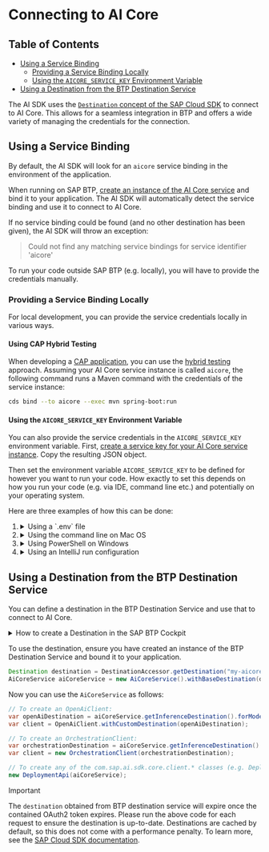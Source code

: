 # Connecting to AI Core

## Table of Contents

- [Using a Service Binding](#using-a-service-binding)
    - [Providing a Service Binding Locally](#providing-a-service-binding-locally)
    - [Using the `AICORE_SERVICE_KEY` Environment Variable](#using-the-aicore_service_key-environment-variable)
- [Using a Destination from the BTP Destination Service](#using-a-destination-from-the-btp-destination-service)
 

The AI SDK uses the [`Destination` concept of the SAP Cloud SDK](https://sap.github.io/cloud-sdk/docs/java/features/connectivity/destination-service) to connect to AI Core.
This allows for a seamless integration in BTP and offers a wide variety of managing the credentials for the connection.

## Using a Service Binding

By default, the AI SDK will look for an `aicore` service binding in the environment of the application.

When running on SAP BTP, [create an instance of the AI Core service](https://help.sap.com/docs/sap-ai-core/sap-ai-core-service-guide/create-service-instance) and bind it to your application.
The AI SDK will automatically detect the service binding and use it to connect to AI Core.

If no service binding could be found (and no other destination has been given), the AI SDK will throw an exception:

> Could not find any matching service bindings for service identifier 'aicore'

To run your code outside SAP BTP (e.g. locally), you will have to provide the credentials manually.

### Providing a Service Binding Locally

For local development, you can provide the service credentials locally in various ways.

#### Using CAP Hybrid Testing

When developing a [CAP application](https://cap.cloud.sap/docs/), you can use the [hybrid testing](https://cap.cloud.sap/docs/advanced/hybrid-testing#services-on-cloud-foundry) approach.
Assuming your AI Core service instance is called `aicore`, the following command runs a Maven command with the credentials of the service instance:

```bash
cds bind --to aicore --exec mvn spring-boot:run
```

#### Using the `AICORE_SERVICE_KEY` Environment Variable

You can also provide the service credentials in the `AICORE_SERVICE_KEY` environment variable.
First, [create a service key for your AI Core service instance](https://help.sap.com/docs/sap-ai-core/sap-ai-core-service-guide/create-service-key).
Copy the resulting JSON object.

Then set the environment variable `AICORE_SERVICE_KEY` to be defined for however you want to run your code.
How exactly to set this depends on how you run your code (e.g. via IDE, command line etc.) and potentially on your operating system.

Here are three examples of how this can be done:

1. <details>
    <summary>Using a `.env` file</summary>
   
    Create a `.env` file in the **working directory** from which you run your code.
    Add the following line:
   
    ```txt
    AICORE_SERVICE_KEY={ "clientid": "...", "clientsecret": "...", "url": "...", "serviceurls": { "AI_API_URL": "..." } }
    ```

    > [!IMPORTANT]
    > The value of `AICORE_SERVICE_KEY` must be a single line, so remove any line breaks from the service key JSON.

   </details>

2. <details> 
   <summary>Using the command line on Mac OS</summary>
   
    Run your code with the following command:
    
    ```bash
    export AICORE_SERVICE_KEY='{ "clientid": "...", "clientsecret": "...", "url": "...", "serviceurls": { "AI_API_URL": "..." } }'
    mvn ...
    ```

    </details>

3. <details> 
   <summary>Using PowerShell on Windows</summary>

   Run your code with the following command:

    ```shell
    $env:AICORE_SERVICE_KEY='{ "clientid": "...", "clientsecret": "...", "url": "...", "serviceurls": { "AI_API_URL": "..." } }'
    mvn ...
    ```

    </details>

4. <details>
    <summary>Using an IntelliJ run configuration</summary>
   
    In IntelliJ, go to `Run` > `Edit Configurations...` > `Environment variables`.
    Add a new environment variable with the name `AICORE_SERVICE_KEY` and paste the service key as value.
   
    For more information, see the [official IntelliJ documentation](https://www.jetbrains.com/help/idea/run-debug-configuration-application.html#configure-environment-variables). 
    
   </details>

## Using a Destination from the BTP Destination Service

You can define a destination in the BTP Destination Service and use that to connect to AI Core. 

<details>
<summary>How to create a Destination in the SAP BTP Cockpit</summary>

1. [Create a service key for your AI Core service instance](https://help.sap.com/docs/sap-ai-core/sap-ai-core-service-guide/create-service-key).

2. Create a new Destination in the SAP BTP Cockpit with the following properties:

  - **Name**: `my-aicore`
  - **Type**: `HTTP`
  - **URL**: `[serviceurls.AI_API_URL]`
  - **Proxy Type**: `Internet`
  - **Authentication**: `OAuth2ClientCredentials`
  - **Client ID**: `[clientid]`
  - **Client Secret**: `[clientsecret]`
  - **Token Service URL Type**: `Dedicated`
  - **Token Service URL**: `[url]`
  
    Fill in the values for URL, client ID, client secret, and token service URL from the service key JSON.

</details>

To use the destination, ensure you have created an instance of the BTP Destination Service and bound it to your application.

```java
Destination destination = DestinationAccessor.getDestination("my-aicore").asHttp();
AiCoreService aiCoreService = new AiCoreService().withBaseDestination(destination);
```

Now you can use the `AiCoreService` as follows:

```java
// To create an OpenAiClient:
var openAiDestination = aiCoreService.getInferenceDestination().forModel(OpenAiModel.TEXT_EMBEDDING_3_LARGE);
var client = OpenAiClient.withCustomDestination(openAiDestination);

// To create an OrchestrationClient:
var orchestrationDestination = aiCoreService.getInferenceDestination().forScenario("orchestration");
var client = new OrchestrationClient(orchestrationDestination);

// To create any of the com.sap.ai.sdk.core.client.* classes (e.g. DeploymentApi):
new DeploymentApi(aiCoreService);
```

> [!IMPORTANT]
> The `destination` obtained from BTP destination service will expire once the contained OAuth2 token expires.
> Please run the above code for each request to ensure the destination is up-to-date.
> Destinations are cached by default, so this does not come with a performance penalty.
> To learn more, see the [SAP Cloud SDK documentation](https://sap.github.io/cloud-sdk/docs/java/features/connectivity/destination-service).